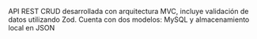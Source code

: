 API REST CRUD desarrollada con arquitectura MVC, incluye validación de datos utilizando Zod. 
Cuenta con dos modelos: MySQL y almacenamiento local en JSON 
